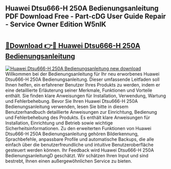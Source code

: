 ## Huawei Dtsu666-H 250A Bedienungsanleitung PDF Download Free - Part-cDG User Guide Repair - Service Owner Edition W5nlK

# <h2><a href="http://df68du.blite.top/?on=Huawei+Dtsu666-H+250A+Bedienungsanleitung">🔗Download 👉🔴 Huawei Dtsu666-H 250A Bedienungsanleitung</a></h2>

[![Huawei Dtsu666-H 250A Bedienungsanleitung new download](https://i.imgur.com/lujVjoI.png)](http://df68du.blite.top/?on=Huawei+Dtsu666-H+250A+Bedienungsanleitung)
Willkommen bei der Bedienungsanleitung für Ihr neu erworbenes Huawei Dtsu666-H 250A Bedienungsanleitung. Dieser umfassende Leitfaden soll Ihnen helfen, ein erfahrener Benutzer Ihres Produkts zu werden, indem er eine detaillierte Erläuterung seiner Merkmale, Funktionen und Vorteile enthält. Sie finden klare Anweisungen für Installation, Verwendung, Wartung und Fehlerbehebung. Bevor Sie Ihren Huawei Dtsu666-H 250A Bedienungsanleitung verwenden, lesen Sie bitte in diesem Benutzerhandbuch detaillierte Anweisungen zur Einrichtung, Bedienung und Fehlerbehebung des Produkts. Es enthält klare Anweisungen für Installation, Einrichtung und Betrieb sowie wichtige Sicherheitsinformationen. Zu den erweiterten Funktionen von Huawei Dtsu666-H 250A Bedienungsanleitung gehören Bilderkennung, Sprachbefehle, anpassbare Profile und automatische Backups, die alle einfach über die benutzerfreundliche und intuitive Benutzeroberfläche gesteuert werden können. Ihr Feedback wird Huawei Dtsu666-H 250A BedienungsanleitungD geschätzt. Wir schätzen Ihren Input und sind bestrebt, Ihnen einen außergewöhnlichen Service zu bieten.
